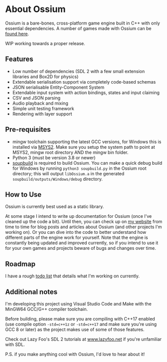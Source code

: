 # About Ossium
Ossium is a bare-bones, cross-platform game engine built in C++ with only essential dependencies. A number of games made with Ossium can be [found here](https://itch.io/c/1747446/ossium-engine-games).

WIP working towards a proper release.

## Features
* Low number of dependencies (SDL 2 with a few small extension libraries and Box2D for physics)
* Extendable serialisation support via completely code-based schemas
* JSON serialisable Entity-Component System
* Extendable input system with action bindings, states and input claiming
* CSV and JSON parsing
* Audio playback and mixing
* Simple unit testing framework
* Rendering with layer support

## Pre-requisites
* mingw toolchain supporting the latest GCC versions, for Windows this is installed via [MSYS2](https://www.msys2.org). Make sure you setup the system path to point at MSYS2, mingw root directory AND the mingw bin folder.
* Python 3 (must be version 3.8 or newer)
* [soupbuild](https://github.com/SpectralCascade/soupbuild) is required to build Ossium. You can make a quick debug build for Windows by running `python3 soupbuild.py` in the Ossium root directory; this will output `libOssium.a` in the generated `soupbuild/outputs/Windows/debug` directory.

## How to Use

Ossium is currently best used as a static library.

At some stage I intend to write up documentation for Ossium (once I've cleaned up the code a bit). Until then, you can check up on [my website](https://timlanesoftware.com) from time to time for blog posts and articles about Ossium (and other projects I'm working on). Or you can dive into the code to better understand how different parts of the engine work for yourself. Note that the engine is constantly being updated and improved currently, so if you intend to use it for your own games and projects beware of bugs and changes over time.

## Roadmap
I have a rough [todo list](https://github.com/SpectralCascade/Ossium/wiki/Todo) that details what I'm working on currently.

## Additional notes
I'm developing this project using Visual Studio Code and Make with the MinGW64 GCC/G++ compiler toolchain.

Before building, please make sure you are compiling with C++17 enabled (use compile option `-std=c++1z` or `-std=c++17` and make sure you're using GCC 8 or later) as the project makes use of some of those features.

Check out Lazy Foo's SDL 2 tutorials at www.lazyfoo.net if you're unfamiliar with SDL.

P.S. if you make anything cool with Ossium, I'd love to hear about it!
